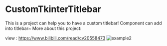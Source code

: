 # CustomTkinterTitlebar
This is a project can help you to have a custom titlebar! Component can add into titlebar~
More about this project:

view : https://www.bilibili.com/read/cv20558473
![example2](https://user-images.githubusercontent.com/71159641/208231808-7d06c1c8-7680-4528-94ad-b71ea52fbca9.png)
